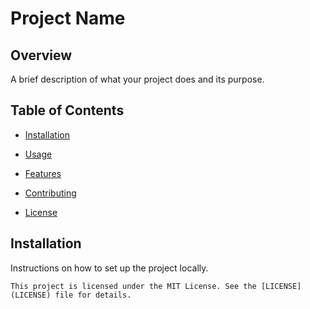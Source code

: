 # Project Name

## Overview
A brief description of what your project does and its purpose.

## Table of Contents
- [Installation](#installation)

- [Usage](#usage)
- [Features](#features)
- [Contributing](#contributing)
- [License](#license)

## Installation
Instructions on how to set up the project locally.  









    This project is licensed under the MIT License. See the [LICENSE](LICENSE) file for details.
